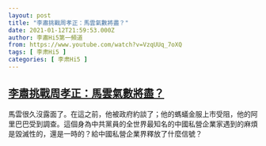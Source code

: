 ```yaml
---
layout: post
title: "李肅挑戰周孝正：馬雲氣數將盡？"
date: 2021-01-12T21:59:53.000Z
author: 李肅Hi5第一頻道
from: https://www.youtube.com/watch?v=VzqUUq_7oXQ
tags: [ 李肃Hi5 ]
categories: [ 李肃Hi5 ]
---
```

<!--1610488793000-->
[李肅挑戰周孝正：馬雲氣數將盡？](https://www.youtube.com/watch?v=VzqUUq_7oXQ)
------

<div>
馬雲很久沒露面了。在這之前，他被政府約談了；他的螞蟻金服上市受阻，他的阿里巴巴受到調查。這個身為中共黨員的全世界最知名的中國私營企業家遇到的麻煩是毀滅性的，還是一時的？給中國私營企業界釋放了什麼信號？
</div>
